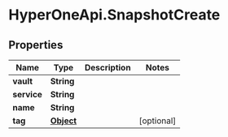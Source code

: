 # HyperOneApi.SnapshotCreate

## Properties
Name | Type | Description | Notes
------------ | ------------- | ------------- | -------------
**vault** | **String** |  | 
**service** | **String** |  | 
**name** | **String** |  | 
**tag** | [**Object**](.md) |  | [optional] 


